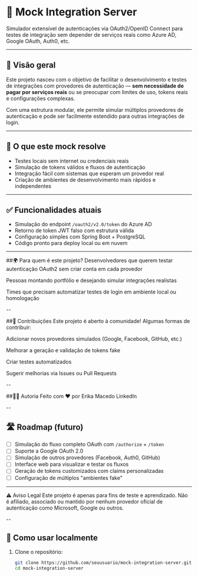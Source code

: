 # 🔐 Mock Integration Server

Simulador extensível de autenticações via OAuth2/OpenID Connect para testes de integração sem depender de serviços reais como Azure AD, Google OAuth, Auth0, etc.

---

## 📌 Visão geral

Este projeto nasceu com o objetivo de facilitar o desenvolvimento e testes de integrações com provedores de autenticação — **sem necessidade de pagar por serviços reais** ou se preocupar com limites de uso, tokens reais e configurações complexas.

Com uma estrutura modular, ele permite simular múltiplos provedores de autenticação e pode ser facilmente estendido para outras integrações de login.

---

## 🎯 O que este mock resolve

- Testes locais sem internet ou credenciais reais
- Simulação de tokens válidos e fluxos de autenticação
- Integração fácil com sistemas que esperam um provedor real
- Criação de ambientes de desenvolvimento mais rápidos e independentes

---

## ✅ Funcionalidades atuais

- Simulação do endpoint `/oauth2/v2.0/token` do Azure AD
- Retorno de token JWT falso com estrutura válida
- Configuração simples com Spring Boot + PostgreSQL
- Código pronto para deploy local ou em nuvem

---

##🌍 Para quem é este projeto?
Desenvolvedores que querem testar autenticação OAuth2 sem criar conta em cada provedor

Pessoas montando portfólio e desejando simular integrações realistas

Times que precisam automatizar testes de login em ambiente local ou homologação

--

##🤝 Contribuições
Este projeto é aberto à comunidade! Algumas formas de contribuir:

Adicionar novos provedores simulados (Google, Facebook, GitHub, etc.)

Melhorar a geração e validação de tokens fake

Criar testes automatizados

Sugerir melhorias via Issues ou Pull Requests

--

##👩‍💻 Autoria
Feito com ❤️ por Erika Macedo
LinkedIn <!-- troque pela sua URL real -->

--

## 🛣️ Roadmap (futuro)

- [ ] Simulação do fluxo completo OAuth com `/authorize` + `/token`
- [ ] Suporte a Google OAuth 2.0
- [ ] Simulação de outros provedores (Facebook, Auth0, GitHub)
- [ ] Interface web para visualizar e testar os fluxos
- [ ] Geração de tokens customizados com claims personalizadas
- [ ] Configuração de múltiplos "ambientes fake"

---

⚠️ Aviso Legal
Este projeto é apenas para fins de teste e aprendizado. Não é afiliado, associado ou mantido por nenhum provedor oficial de autenticação como Microsoft, Google ou outros.

--

## 🧪 Como usar localmente

1. Clone o repositório:
   ```bash
   git clone https://github.com/seuusuario/mock-integration-server.git
   cd mock-integration-server

